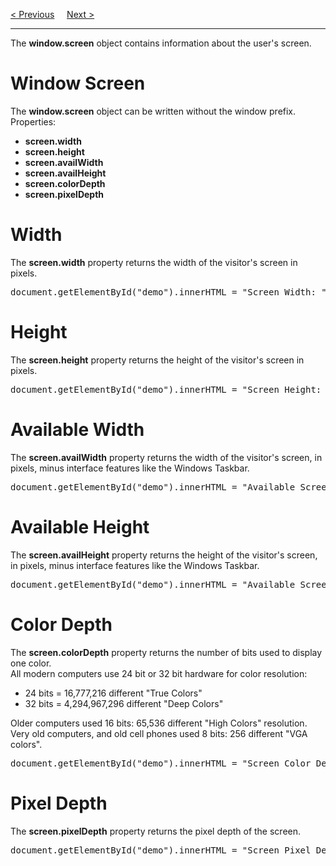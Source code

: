 <a href="/JS/BOM/Window.md">&lt; Previous</a>
&nbsp;&nbsp;&nbsp;
<a href="/JS/BOM/Location.md">Next &gt;</a>
<hr>
The <b>window.screen</b> object contains information about the user's screen.
<h1>Window Screen</h1>
The <b>window.screen</b> object can be written without the window prefix.
<br>
Properties:
<ul>
  <li><b>screen.width</b></li>
  <li><b>screen.height</b></li>
  <li><b>screen.availWidth</b></li>
  <li><b>screen.availHeight</b></li>
  <li><b>screen.colorDepth</b></li>
  <li><b>screen.pixelDepth</b></li>
</ul>
<h1>Width</h1>
The <b>screen.width</b> property returns the width of the visitor's screen in pixels.
<pre>document.getElementById("demo").innerHTML = "Screen Width: " + screen.width;</pre>
<h1>Height</h1>
The <b>screen.height</b> property returns the height of the visitor's screen in pixels.
<pre>document.getElementById("demo").innerHTML = "Screen Height: " + screen.height;</pre>
<h1>Available Width</h1>
The <b>screen.availWidth</b> property returns the width of the visitor's screen, in pixels, minus interface features like the Windows Taskbar.
<pre>document.getElementById("demo").innerHTML = "Available Screen Width: " + screen.availWidth;</pre>
<h1>Available Height</h1>
The <b>screen.availHeight</b> property returns the height of the visitor's screen, in pixels, minus interface features like the Windows Taskbar.
<pre>document.getElementById("demo").innerHTML = "Available Screen Height: " + screen.availHeight;</pre>
<h1>Color Depth</h1>
The <b>screen.colorDepth</b> property returns the number of bits used to display one color.
<br>
All modern computers use 24 bit or 32 bit hardware for color resolution:
<ul>
  <li>24 bits = 16,777,216 different "True Colors"</li>
  <li>32 bits = 4,294,967,296 different "Deep Colors"</li>
</ul>
Older computers used 16 bits: 65,536 different "High Colors" resolution.
<br>
Very old computers, and old cell phones used 8 bits: 256 different "VGA colors".
<pre>document.getElementById("demo").innerHTML = "Screen Color Depth: " + screen.colorDepth;</pre>
<h1>Pixel Depth</h1>
The <b>screen.pixelDepth</b> property returns the pixel depth of the screen.
<pre>document.getElementById("demo").innerHTML = "Screen Pixel Depth: " + screen.pixelDepth;</pre>
